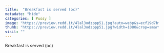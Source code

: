 ```yaml
---
title:  "Breakfast is served (oc)"
metadate: "hide"
categories: [ Pussy ]
image: "https://preview.redd.it/4lal3odzppp51.jpg?auto=webp&s=ecf19d7bf8838c406835ff9afff8c633aa3b9d77"
thumb: "https://preview.redd.it/4lal3odzppp51.jpg?width=1080&crop=smart&auto=webp&s=f1600c36bb977598b2f1fbc188b5f96a688b0823"
visit: ""
---
```

Breakfast is served (oc)
